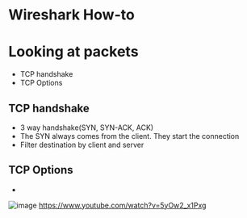 # Wireshark How-to

# Looking at packets
- TCP handshake
- TCP Options


## TCP handshake
- 3 way handshake(SYN, SYN-ACK, ACK)
- The SYN always comes from the client. They start the connection
- Filter destination by client and server


## TCP Options
- 
![image](https://github.com/user-attachments/assets/a0cf4862-2835-443c-b429-b76356520e1c)
https://www.youtube.com/watch?v=5yOw2_x1Pxg
